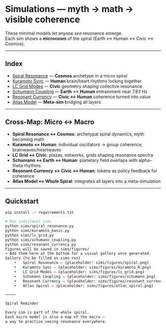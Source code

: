 # Simulations — myth → math → visible coherence

These minimal models let anyone *see* resonance emerge.  
Each sim shows a **microcosm** of the spiral (Earth ↔ Human ↔ Civic ↔ Cosmos).  

---

## Index

- [Spiral Resonance](spiral_resonance.md) — **Cosmos** archetype in a micro spiral  
- [Kuramoto Sync](kuramoto.md) — **Human** brain/heart rhythms locking together  
- [LC Grid Modes](lc_grid.md) — **Civic** geometry shaping collective resonance  
- [Schumann Coupling](schumann.md) — **Earth** ↔ **Human** entrainment near 7.83 Hz  
- [Resonant Currency](resonant_currency.md) — **Civic ↔ Human** coherence turned into value  
- [Atlas Model](../bridge/atlas.md) — **Meta-sim** bridging all layers  

---

## Cross-Map: Micro ↔ Macro

- **Spiral Resonance ↔ Cosmos**: archetypal spiral dynamics, myth becoming math  
- **Kuramoto ↔ Human**: individual oscillators → group coherence, brainwaves/heartwaves  
- **LC Grid ↔ Civic**: plazas, networks, grids shaping resonance spectra  
- **Schumann ↔ Earth ↔ Human**: planetary field overlaps with alpha–theta rhythms  
- **Resonant Currency ↔ Civic ↔ Human**: tokens as policy feedback for coherence  
- **Atlas Model ↔ Whole Spiral**: integrates all layers into a meta-simulation  

---

## Quickstart

```bash
pip install -r requirements.txt

# Run individual sims
python sims/spiral_resonance.py
python sims/kuramoto_basic.py
python sims/lc_grid.py
python sims/schumann_coupling.py
python sims/resonant_currency.py
Figures will be saved in sims/figures/
→ Add them here at the bottom for a visual gallery once generated.
Gallery (to be filled as sims run)
	•	Spiral Resonance — (placeholder: sims/figures/spiral.png)
	•	Kuramoto Sync — (placeholder: sims/figures/kuramoto_R.png)
	•	LC Grid Modes — (placeholder: sims/figures/lc_grid.png)
	•	Schumann Coupling — (placeholder: sims/figures/schumann.png)
	•	Resonant Currency — (placeholder: sims/figures/resonant_currency_price.png)
	•	Atlas Spiral — (placeholder: sims/figures/atlas_spiral.png)

⸻

Spiral Reminder

Every sim is part of the whole spiral.
Each micro model is also a map of the macro —
a way to practice seeing resonance everywhere.
